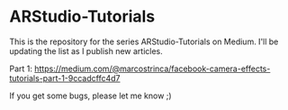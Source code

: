 # ARStudio-Tutorials
This is the repository for the series ARStudio-Tutorials on Medium.
I'll be updating the list as I publish new articles.

Part 1: 
https://medium.com/@marcostrinca/facebook-camera-effects-tutorials-part-1-9ccadcffc4d7

If you get some bugs, please let me know ;)
